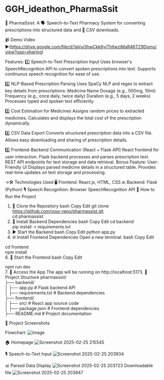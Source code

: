 # GGH_ideathon_PharmaSsit
💊 PharmaSsist:
A 🗣️ Speech-to-Text Pharmacy System for converting prescriptions into structured data and 📄 CSV downloads.

📹 Demo Video
▶️(https://drive.google.com/file/d/1aVuj3hwCkk6yjThIlwziMaR46TZ9Doms/view?usp=sharing)


Features:
1️⃣ Speech-to-Text Prescription Input
Uses browser's SpeechRecognition API to convert spoken prescriptions into text.
Supports continuous speech recognition for ease of use.

2️⃣ NLP-Based Prescription Parsing
Uses SpaCy NLP and regex to extract key details from prescriptions:
Medicine Name
Dosage (e.g., 500mg, 10ml)
Frequency (e.g., once daily, twice daily)
Duration (e.g., 5 days, 2 weeks)
Processes typed and spoken text efficiently.

3️⃣ Cost Estimation for Medicines
Assigns random prices to extracted medicines.
Calculates and displays the total cost of the prescription dynamically.

4️⃣ CSV Data Export
Converts structured prescription data into a CSV file.
Allows easy downloading and sharing of prescription details.

5️⃣ Frontend-Backend Communication (React + Flask API)
React frontend for user interaction.
Flask backend processes and parses prescription text.
REST API endpoints for text storage and data retrieval.
Bonus Feature: User-Friendly UI
Displays parsed medicine details in a structured table.
Provides real-time updates on text storage and processing.


->🛠️ Technologies Used
🖥️ Frontend: React.js, HTML, CSS
🔙 Backend: Flask (Python)
🎙️ Speech Recognition: Browser SpeechRecognition API
📖 How to Run the Project
1. 🚀 Clone the Repository
bash
Copy
Edit
git clone https://github.com/your-repo/pharmassist.git  
cd pharmassist  
2. 🐍 Install Backend Dependencies
bash
Copy
Edit
cd backend  
pip install -r requirements.txt  
3. ▶️ Start the Backend
bash
Copy
Edit
python app.py  
4. 🌐 Install Frontend Dependencies
      Open a new terminal:
      bash
      Copy
      Edit

cd frontend  
npm install  
6. 🌟 Start the Frontend
bash
Copy
Edit

npm run dev  
7. 🔗 Access the App
The app will be running on http://localhost:5173.
📂 Project Structure
pharmassist/  
├── backend/  
│   ├── app.py            # Flask backend API  
│   ├── requirements.txt  # Backend dependencies  
├── frontend/  
│   ├── src/              # React app source code  
│   ├── package.json      # Frontend dependencies  
├── README.md             # Project documentation  



📸 Project Screenshots

Flowchart:
![image](https://github.com/user-attachments/assets/41b9d473-aed3-4215-9158-64e42af16504)


🏠 Homepage
![Screenshot 2025-02-25 215545](https://github.com/user-attachments/assets/e430dea7-dee8-4090-a9bf-c26ca5d4b892)

🎙️ Speech-to-Text Input
![Screenshot 2025-02-25 203934](https://github.com/user-attachments/assets/b6dedeef-6dfc-4030-bd1a-e56c5f8395c1)

📊 Parsed Data Display
![Screenshot 2025-02-25 203723](https://github.com/user-attachments/assets/70ef19a9-b0a7-41a4-ab38-7b2002878d13)
Downloadable file
![Screenshot 2025-02-25 203947](https://github.com/user-attachments/assets/ad1a7aa6-0917-4f2c-b382-8fadb0abcfb1)

